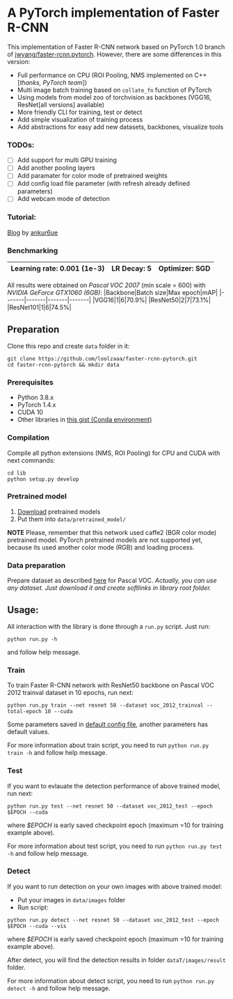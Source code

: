 # A PyTorch implementation of Faster R-CNN
This implementation of Faster R-CNN network based on PyTorch 1.0 branch of [jwyang/faster-rcnn.pytorch](https://github.com/jwyang/faster-rcnn.pytorch/tree/pytorch-1.0). However, there are some differences in this version:
* Full performance on CPU (ROI Pooling, NMS implemented on C++ [*thanks, PyTorch team*])
* Multi image batch training based on `collate_fn` function of PyTorch
* Using models from model zoo of torchvision as backbones (VGG16, ResNet[all versions] available)
* More friendly CLI for training, test or detect
* Add simple visualization of training process
* Add abstractions for easy add new datasets, backbones, visualize tools
### TODOs:
- [ ] Add support for multi GPU training
- [ ] Add another pooling layers
- [ ] Add paramater for color mode of pretrained weights
- [ ] Add config load file parameter (with refresh already defined parameters)
- [ ] Add webcam mode of detection
### Tutorial:
[Blog](http://www.telesens.co/2018/03/11/object-detection-and-classification-using-r-cnns) by [ankur6ue](https://github.com/ankur6ue)
### Benchmarking
|**Learning rate**: 0.001 (1e-3)|**LR Decay**: 5|**Optimizer**: SGD|
|-----------|------------|------------|

All results were obtained on *Pascal VOC 2007* (min scale = 600) with *NVIDIA GeForce GTX1060 (6GB)*:
|Backbone|Batch size|Max epoch|mAP|
|-------|-------|-------|-------|
|VGG16|1|6|70.9%|
|ResNet50|2|7|73.1%|
|ResNet101|1|6|74.5%|

## Preparation
Clone this repo and create `data` folder in it:
```
git clone https://github.com/loolzaaa/faster-rcnn-pytorch.git
cd faster-rcnn-pytorch && mkdir data
```
### Prerequisites
- Python 3.8.x
- PyTorch 1.4.x
- CUDA 10
- Other libraries in [this gist (Conda environment)](https://gist.github.com/loolzaaa/fdbc406d281db9dc0a723536a41679d6)

### Compilation
Compile all python extensions (NMS, ROI Pooling) for CPU and CUDA with next commands:
```
cd lib
python setup.py develop
```

### Pretrained model
1. [Download](https://drive.google.com/open?id=1n2hWpTEWe3LwfOYq0VUslok-EmdqrMQP) pretrained models
2. Put them into `data/pretrained_model/`

**NOTE** Please, remember that this network used caffe2 (BGR color mode) pretrained model. PyTorch pretrained models are not supported yet, because its used another color mode (RGB) and loading process.

### Data preparation
Prepare dataset as described [here](https://github.com/rbgirshick/py-faster-rcnn#beyond-the-demo-installation-for-training-and-testing-models) for Pascal VOC.
*Actually, you can use any dataset. Just download it and create softlinks in library root folder.*

## Usage:
All interaction with the library is done through a `run.py` script. Just run:
```
python run.py -h
```
and follow help message.

### Train
To train Faster R-CNN network with ResNet50 backbone on Pascal VOC 2012 trainval dataset in 10 epochs, run next:
```
python run.py train --net resnet 50 --dataset voc_2012_trainval --total-epoch 10 --cuda
```
Some parameters saved in [default config file](https://github.com/loolzaaa/faster-rcnn-pytorch/blob/master/lib/config.py), another parameters has default values.

For more information about train script, you need to run `python run.py train -h` and follow help message.

### Test
If you want to evlauate the detection performance of above trained model, run next:
```
python run.py test --net resnet 50 --dataset voc_2012_test --epoch $EPOCH --cuda
```
where *$EPOCH* is early saved checkpoint epoch (maximum =10 for training example above).

For more information about test script, you need to run `python run.py test -h` and follow help message.

### Detect
If you want to run detection on your own images with above trained model:
* Put your images in `data/images` folder
* Run script:
```
python run.py detect --net resnet 50 --dataset voc_2012_test --epoch $EPOCH --cuda --vis
```
where *$EPOCH* is early saved checkpoint epoch (maximum =10 for training example above).

After detect, you will find the detection results in folder `dataT/images/result` folder.

For more information about detect script, you need to run `python run.py detect -h` and follow help message.
